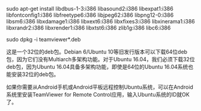 sudo apt-get install libdbus-1-3:i386 libasound2:i386 libexpat1:i386 libfontconfig1:i386 libfreetype6:i386 libjpeg62:i386 libpng12-0:i386 libsm6:i386 libxdamage1:i386 libxext6:i386 libxfixes3:i386 libxinerama1:i386 libxrandr2:i386 libxrender1:i386 libxtst6:i386 zlib1g:i386 libc6:i386

sudo dpkg -i teamviewer*.deb

这是一个32位的deb包。Debian 6/Ubuntu 10等旧发行版本可以下载64位deb包，因为它们没有Multiarch多架构功能。对于Ubuntu 16.04，我们必须下载32位deb包，因为Ubuntu 16.04具备多架构功能，即使是64位的Ubuntu 16.04系统也能安装32位的deb包。

如果你需要从Android手机或Android平板远程控制Ubuntu系统，可以在Android系统里安装TeamViewer for Remote Control应用，输入Ubuntu系统的ID就OK了。

